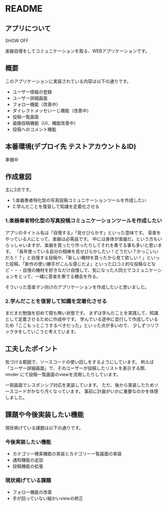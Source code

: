 # README

## アプリについて
SHOW OFF

楽器自慢をしてコミュニケーションを取る、WEBアプリケーションです。

## 概要
このアプリケーションに実装されている内容は以下の通りです。
 - ユーザー情報の登録
 - ユーザー詳細画面
 - フォロー機能（改善中）
 - ダイレクトメッセいーじ機能（改善中）
 - 投稿一覧画面
 - 画像投稿機能（UI、機能改善中）
 - 投稿へのコメント機能

## 本番環境(デプロイ先 テストアカウント＆ID)
準備中

## 作成意図
主に2点です。
 - 1.楽器奏者特化型の写真投稿コミュニケーションツールを作成したい
 - 2.学んだことを復習して知識を定着化させる

### 1.楽器奏者特化型の写真投稿コミュニケーションツールを作成したい
アプリのタイトル名は「自慢する」「見せびらかす」といった意味です。
音楽をやっている人にとって、楽器は必需品です。
中には身体が楽器だ。という方もいらっしゃいますが、楽器を買ったり作ったりしてそれを奏でる事も多いと思います。
「長年使っている自分の相棒を見せびらかしたい！どうだい？かっこいいだろ！？」と自慢する投稿や、「新しい機材を買ったから見て欲しい！」といった投稿、「新作の使い勝手がこんな感じだよ」といった口コミ的な投稿などなど・・・自慢の機材を好きなだけ自慢して、気になった人同士でコミュニケーションをとって、一緒に音楽を奏でる機会を作る。

そういった音楽マン向けのアプリケーションを作成したいと思いました。


### 2.学んだことを復習して知識を定着化させる
まだまだ勉強を初めて間も無い状態です。
まずは学んだことを実践して、知識として定着させるために作成中です。
学んでいる途中に並行して作成しているため「ここもっとこうするべきだった」といった点が多いので、
少しずつリファクタをしていこうと考えています。

## 工夫したポイント
気づける範囲で、ソースコードの使い回しをするようにしています。
例えば「ユーザー詳細画面」で、そのユーザーが投稿したリストを表示する際、render にて投稿一覧画面のviewを流用したりしています。

一部画面でレスポンシブ対応を実装しています。
ただ、後から実装したためソースコードがかなり汚くなっています。
事前に計画がいかに重要なのかを体感しました。

## 課題や今後実装したい機能
現状掲げている課題は以下の通りです。
### 今後実装したい機能
 - カテゴリー検索機能の実装とカテゴリー一覧画面の実装
 - 通知機能の追加
 - 投稿機能の拡張

### 現状掲げている課題
 - フォロー機能の改善
 - 手が回っていない細かいviewの修正

